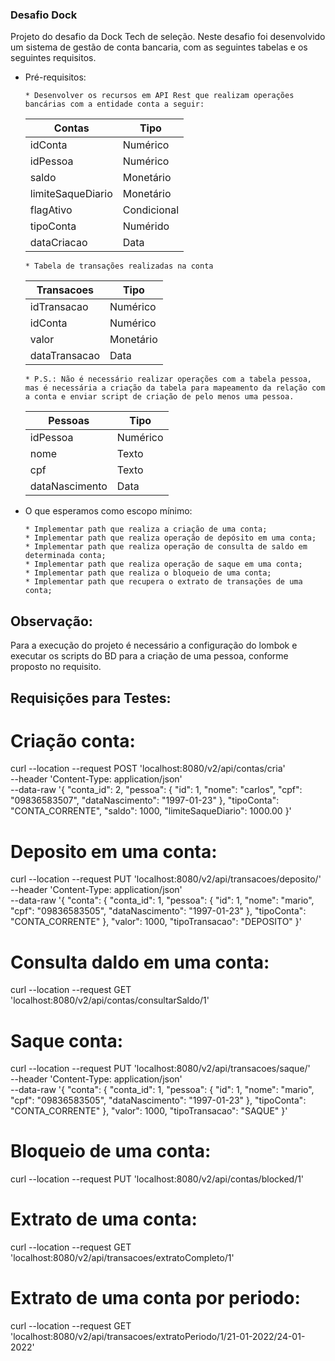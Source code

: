 ### Desafio Dock

Projeto do desafio da Dock Tech de seleção. 
Neste desafio foi desenvolvido um sistema de gestão de conta bancaria, com as seguintes tabelas e os seguintes requisitos.
  
  - Pré-requisitos:
    ```
    * Desenvolver os recursos em API Rest que realizam operações bancárias com a entidade conta a seguir:
    ```
    | Contas | Tipo |
    |-|-|
    | idConta | Numérico |
    | idPessoa | Numérico |
    | saldo | Monetário |
    | limiteSaqueDiario | Monetário |
    | flagAtivo | Condicional |
    | tipoConta | Numérido |
    | dataCriacao | Data |

    ```
    * Tabela de transações realizadas na conta
    ```
    | Transacoes | Tipo |
    |-|-|
    | idTransacao | Numérico |
    | idConta | Numérico |
    | valor | Monetário |
    | dataTransacao | Data |

    ```
    * P.S.: Não é necessário realizar operações com a tabela pessoa, mas é necessária a criação da tabela para mapeamento da relação com a conta e enviar script de criação de pelo menos uma pessoa.
    ```

    | Pessoas | Tipo |
    |-|-|
    | idPessoa | Numérico |
    | nome | Texto |
    | cpf | Texto |
    | dataNascimento | Data |    

  - O que esperamos como escopo mínimo:
    ```
    * Implementar path que realiza a criação de uma conta;
    * Implementar path que realiza operação de depósito em uma conta;
    * Implementar path que realiza operação de consulta de saldo em determinada conta;
    * Implementar path que realiza operação de saque em uma conta;
    * Implementar path que realiza o bloqueio de uma conta;
    * Implementar path que recupera o extrato de transações de uma conta;
    ```
	
## Observação:

Para a execução do projeto é necessário a configuração do lombok e executar os scripts do BD para a criação de uma pessoa, conforme proposto no requisito.

## Requisições para Testes:

# Criação conta:
curl --location --request POST 'localhost:8080/v2/api/contas/cria' \
--header 'Content-Type: application/json' \
--data-raw '{
    "conta_id": 2,
        "pessoa": {
            "id": 1,
            "nome": "carlos",
            "cpf": "09836583507",
            "dataNascimento": "1997-01-23"
        },
        "tipoConta": "CONTA_CORRENTE",
        "saldo": 1000,
        "limiteSaqueDiario": 1000.00
}'

# Deposito em uma conta:
curl --location --request PUT 'localhost:8080/v2/api/transacoes/deposito/' \
--header 'Content-Type: application/json' \
--data-raw '{
    "conta": {
        "conta_id": 1,
        "pessoa": {
            "id": 1,
            "nome": "mario",
            "cpf": "09836583505",
            "dataNascimento": "1997-01-23"
        },
        "tipoConta": "CONTA_CORRENTE"
    },
    "valor": 1000,
    "tipoTransacao": "DEPOSITO"
}'

# Consulta daldo em uma conta:
curl --location --request GET 'localhost:8080/v2/api/contas/consultarSaldo/1'

# Saque conta:
curl --location --request PUT 'localhost:8080/v2/api/transacoes/saque/' \
--header 'Content-Type: application/json' \
--data-raw '{
    "conta": {
        "conta_id": 1,
        "pessoa": {
            "id": 1,
            "nome": "mario",
            "cpf": "09836583505",
            "dataNascimento": "1997-01-23"
        },
        "tipoConta": "CONTA_CORRENTE"
    },
    "valor": 1000,
    "tipoTransacao": "SAQUE"
}'

# Bloqueio de uma conta:
curl --location --request PUT 'localhost:8080/v2/api/contas/blocked/1'

# Extrato de uma conta:
curl --location --request GET 'localhost:8080/v2/api/transacoes/extratoCompleto/1'

# Extrato de uma conta por periodo:
curl --location --request GET 'localhost:8080/v2/api/transacoes/extratoPeriodo/1/21-01-2022/24-01-2022'
